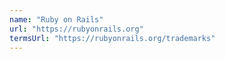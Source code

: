 ```yaml
---
name: "Ruby on Rails"
url: "https://rubyonrails.org"
termsUrl: "https://rubyonrails.org/trademarks"
---
```

